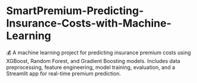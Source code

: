 # SmartPremium-Predicting-Insurance-Costs-with-Machine-Learning
💰 A machine learning project for predicting insurance premium costs using XGBoost, Random Forest, and Gradient Boosting models. Includes data preprocessing, feature engineering, model training, evaluation, and a Streamlit app for real-time premium prediction.
